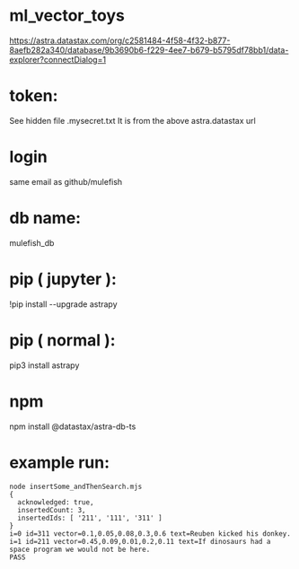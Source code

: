 # ml_vector_toys
https://astra.datastax.com/org/c2581484-4f58-4f32-b877-8aefb282a340/database/9b3690b6-f229-4ee7-b679-b5795df78bb1/data-explorer?connectDialog=1

# token: 
See hidden file .mysecret.txt
It is from the above astra.datastax url

# login
same email as github/mulefish

# db name: 
mulefish_db

# pip ( jupyter ): 
!pip install --upgrade astrapy

# pip ( normal ): 
pip3 install astrapy 

# npm 
npm install @datastax/astra-db-ts

# example run: 
```code
node insertSome_andThenSearch.mjs 
{
  acknowledged: true,
  insertedCount: 3,
  insertedIds: [ '211', '111', '311' ]
}
i=0 id=311 vector=0.1,0.05,0.08,0.3,0.6 text=Reuben kicked his donkey. 
i=1 id=211 vector=0.45,0.09,0.01,0.2,0.11 text=If dinosaurs had a space program we would not be here. 
PASS
```